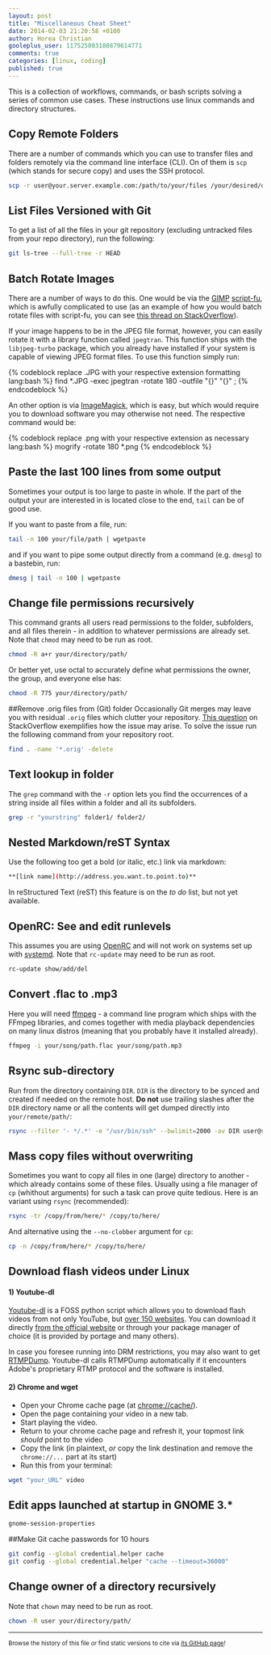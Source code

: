 ```yaml
---
layout: post
title: "Miscellaneous Cheat Sheet"
date: 2014-02-03 21:20:58 +0100
author: Horea Christian
gooleplus_user: 117525803180879614771
comments: true
categories: [linux, coding]
published: true
---
```


This is a collection of workflows, commands, or bash scripts solving a series of common use cases.
These instructions use linux commands and directory structures. 

<!-- more -->
## Copy Remote Folders
There are a number of commands which you can use to transfer files and folders remotely via the command line interface (CLI).
On of them is ```scp``` (which stands for secure copy) and uses the SSH protocol.

```bash
scp -r user@your.server.example.com:/path/to/your/files /your/desired/destination
```

## List Files Versioned with Git
To get a list of all the files in your git repository (excluding untracked files from your repo directory), run the following:

```bash
git ls-tree --full-tree -r HEAD
```

## Batch Rotate Images
There are a number of ways to do this.
One would be via the [GIMP](https://en.wikipedia.org/wiki/GIMP) [script-fu](http://docs.gimp.org/2.8/en/gimp-concepts-script-fu.html), which is awfully complicated to use (as an example of how you would batch rotate files with script-fu, you can see [this thread on StackOverflow](http://stackoverflow.com/questions/23554843/batch-rotate-files-with-gimp)).

If your image happens to be in the JPEG file format, however, you can easily rotate it with a library function called ```jpegtran```.
This function ships with the ```libjpeg-turbo``` package, which you already have installed if your system is capable of viewing JPEG format files.
To use this function simply run:

{% codeblock replace .JPG with your respective extension formatting lang:bash %}
find *.JPG -exec jpegtran -rotate 180 -outfile "{}" "{}" \;
{% endcodeblock %}

An other option is via [ImageMagick](https://en.wikipedia.org/wiki/Imagemagick), which is easy, but which would require you to download software you may otherwise not need.
The respective command would be:

{% codeblock replace .png with your respective extension as necessary lang:bash %}
mogrify -rotate 180 *.png
{% endcodeblock %}

## Paste the last 100 lines from some output

Sometimes your output is too large to paste in whole. 
If the part of the output your are interested in is located close to the end, ```tail``` can be of good use.

If you want to paste from a file, run:

```bash
tail -n 100 your/file/path | wgetpaste
```

and if you want to pipe some output directly from a command (e.g. ```dmesg```) to a bastebin, run:

```bash
dmesg | tail -n 100 | wgetpaste 
```

## Change file permissions recursively
This command grants all users read permissions to the folder, subfolders, and all files therein - in addition to whatever permissions are already set.
Note that ```chmod``` may need to be run as root.

```bash
chmod -R a+r your/directory/path/
```
Or better yet, use octal to accurately define what permissions the owner, the group, and everyone else has:

```bash
chmod -R 775 your/directory/path/
```

##Remove .orig files from (Git) folder
Occasionally Git merges may leave you with residual ```.orig``` files which clutter your repository.
[This question](http://stackoverflow.com/questions/12366150/how-to-delete-orig-files-after-merge-from-git-repository/20895666#20895666) on StackOverflow exemplifies how the issue may arise. 
To solve the issue run the following command from your repository root.

```bash
find . -name '*.orig' -delete
```


## Text lookup in folder
The ```grep``` command with the ```-r``` option lets you find the occurrences of a string inside all files within a folder and all its subfolders.

```bash
grep -r "yourstring" folder1/ folder2/
```

## Nested Markdown/reST Syntax
Use the following too get a bold (or italic, etc.) link via markdown:

```bash
**[link name](http://address.you.want.to.point.to)**
```
In reStructured Text (reST) this feature is on the *to do* list, but not yet available. 

## OpenRC: See and edit runlevels
This assumes you are using [OpenRC](http://en.wikipedia.org/wiki/OpenRC) and will not work on systems set up with [systemd](http://en.wikipedia.org/wiki/Systemd). 
Note that ```rc-update``` may need to be run as root.

```bash
rc-update show/add/del
```

## Convert .flac to .mp3
Here you will need [ffmpeg](http://en.wikipedia.org/wiki/FFmpeg) - a command line program which ships with the FFmpeg libraries,
and comes together with media playback dependencies on many linux distros 
(meaning that you probably have it installed already).

```bash
ffmpeg -i your/song/path.flac your/song/path.mp3
```

## Rsync sub-directory
Run from the directory containing ```DIR```. ```DIR``` is the directory to be synced and created if needed on the remote host.
**Do not** use trailing slashes after the ```DIR``` directory name or all the contents will get dumped directly into ```your/remote/path/```:

```bash
rsync --filter '- */.*' -e "/usr/bin/ssh" --bwlimit=2000 -av DIR user@server.domain.com:your/remote/path/
```

## Mass copy files without overwriting
Sometimes you want to copy all files in one (large) directory to another - which already contains some of these files.
Usually using a file manager of ```cp``` (whithout arguments) for such a task can prove quite tedious.
Here is an variant using ```rsync``` (recommended):

```bash
rsync -tr /copy/from/here/* /copy/to/here/
```
And alternative using the ```--no-clobber``` argument for ```cp```:

```bash
cp -n /copy/from/here/* /copy/to/here/
```

## Download flash videos under Linux

#### 1) Youtube-dl

[Youtube-dl](http://rg3.github.io/youtube-dl/index.html) is a FOSS python script which allows you to download flash videos from not only YouTube, but [over 150 websites](http://rg3.github.io/youtube-dl/supportedsites.html).
You can download it directly [from the official website](http://rg3.github.io/youtube-dl/download.html) or through your package manager of choice (it is provided by portage and many others).

In case you foresee running into DRM restrictions, you may also want to get [RTMPDump](http://rtmpdump.mplayerhq.hu/).
Youtube-dl calls RTMPDump automatically if it encounters Adobe's proprietary RTMP protocol and the software is installed. 

#### 2) Chrome and wget

* Open your Chrome cache page (at [chrome://cache/](chrome://cache/)).
* Open the page containing your video in a new tab.
* Start playing the video.
* Return to your chrome cache page and refresh it, your topmost link *should* point to the video
* Copy the link (in plaintext, *or* copy the link destination and remove the ```chrome://...``` part at its start)
* Run this from your terminal:

```bash
wget "your_URL" video
```

## Edit apps launched at startup in GNOME 3.*

```bash
gnome-session-properties
```

##Make Git cache passwords for 10 hours

```bash
git config --global credential.helper cache
git config --global credential.helper "cache --timeout=36000"
```

## Change owner of a directory recursively

Note that ```chown``` may need to be run as root.

```bash
chown -R user your/directory/path/
```

---
<sup>Browse the history of this file *or* find static versions to cite via [its GitHub page](https://github.com/TheChymera/chymeric_tutorials/blob/master/source/_posts/2014-02-03-cheat-sheet.markdown)!</sup>
